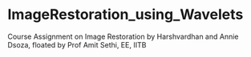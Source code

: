 # ImageRestoration_using_Wavelets

Course Assignment on Image Restoration by Harshvardhan and Annie Dsoza, floated by Prof Amit Sethi, EE, IITB
